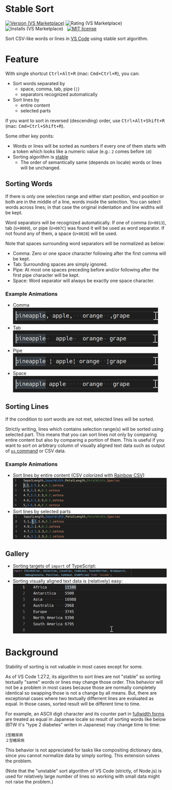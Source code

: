 # Stable Sort

[![Version (VS Marketplace)](https://vsmarketplacebadge.apphb.com/version-short/sgryjp.vscode-stable-sort.svg)](https://marketplace.visualstudio.com/items?itemName=sgryjp.vscode-stable-sort)
![Rating (VS Marketplace)](https://vsmarketplacebadge.apphb.com/rating-star/sgryjp.vscode-stable-sort.svg)
![Installs (VS Marketplace)](https://vsmarketplacebadge.apphb.com/installs-short/sgryjp.vscode-stable-sort.svg)
&nbsp;
[![MIT license](https://img.shields.io/badge/license-MIT-lightgray.svg?longCache=true&style=popout)](https://github.com/sgryjp/vscode-stable-sort/blob/master/LICENSE.md)

Sort CSV-like words or lines in [VS Code](https://code.visualstudio.com) using stable sort algorithm.

# Feature

With single shortcut <kbd>Ctrl+Alt+R</kbd> (mac: <kbd>Cmd+Ctrl+R</kbd>),
you can:

- Sort words separated by
  - space, comma, tab, pipe (`|`)
  - separators recognized automatically
- Sort lines by
  - entire content
  - selected parts

If you want to sort in reversed (descending) order, use
<kbd>Ctrl+Alt+Shift+R</kbd> (mac: <kbd>Cmd+Ctrl+Shift+R</kbd>).

Some other key ponits:

- Words or lines will be sorted as numbers if every one of them starts with a
  token which looks like a numeric value (e.g.: `2` comes before `10`)
- Sorting algorithm is
  [stable](https://en.wikipedia.org/wiki/Sorting_algorithm#Stability)
  - The order of semantically same (depends on locale) words or lines
    will be unchanged.

## Sorting Words

If there is only one selection range and either start position, end position
or both are in the middle of a line, words inside the selection. You can select
words across lines; in that case the original indentation and line widths will
be kept.

Word separators will be recognized automatically. If one of comma (`U+0013`),
tab (`U+0009`), or pipe (`U+007C`) was found it will be used as word separator.
If not found any of them, a space (`U+0020`) will be used.

Note that spaces surrounding word separators will be normalized as below:

- Comma: Zero or one space character following after the first comma will be kept.
- Tab: Surrounding spaces are simply ignored.
- Pipe: At most one spaces preceding before and/or following after the first
  pipe character will be kept.
- Space: Word separator will always be exactly one space character.

### Example Animations

- Comma<br>
  ![Sorting words separated by comma](images/sort-words-comma.gif)
- Tab<br>
  ![Sorting words separated by tab](images/sort-words-tab.gif)
- Pipe<br>
  ![Sorting words separated by pipe](images/sort-words-pipe.gif)
- Space<br>
  ![Sorting words separated by space](images/sort-words-space.gif)

## Sorting Lines

If the condition to sort words are not met, selected lines will be sorted.

Strictly writing, lines which contains selection range(s) will be sorted using
selected part. This means that you can sort lines not only by comparing entire
content but also by comparing a portion of them. This is useful if you want to
sort on arbitrary column of visually aligned text data such as output of
[`ps` command](https://en.wikipedia.org/wiki/Ps_(Unix)) or CSV data.

### Example Animations

- Sort lines by entire content (CSV colorized with
  [Rainbow CSV](https://marketplace.visualstudio.com/items?itemName=mechatroner.rainbow-csv))<br>
  ![Sorting lines by entire content](images/sort-lines-whole.gif)
- Sort lines by selected parts<br>
  ![Sorting lines by selected parts](images/sort-lines-part.gif)

## Gallery

- Sorting targets of `import` of TypeScript:<br>
  ![Sorting imports](images/sort-imports.gif)
- Sorting visually aligned text data is (relatively) easy:<br>
  ![Sorting visually aligned](images/sort-visually-aligned.gif)


# Background

Stability of sorting is not valuable in most cases except for some.

As of VS Code 1.27.2, its algorithm to sort lines are not "stable" so sorting
textually "same" words or lines may change those order. This behavior will not
be a problem in most cases because those are normally completely identical so
swapping those is not a change by all means. But, there are exceptional cases
where two textually differrent lines are evaluated as equal. In those cases,
sorted result will be different time to time.

For example, an ASCII digit character and its counter part in
[fullwidth forms](https://www.unicode.org/charts/PDF/UFF00.pdf)
are treated as equal in Japanese locale so result of sorting words like below
(BTW it's "type 2 diabetes" writen in Japanese) may change time to time:

    2型糖尿病
    ２型糖尿病

This behavior is not appreciated for tasks like compositing dictionary data,
since you cannot normalize data by simply sorting. This extension solves the
problem.

(Note that the "unstable" sort algorithm of VS Code (strictly, of Node.js) is
used for relatively large number of lines so working with small data might not
raise the problem.)
